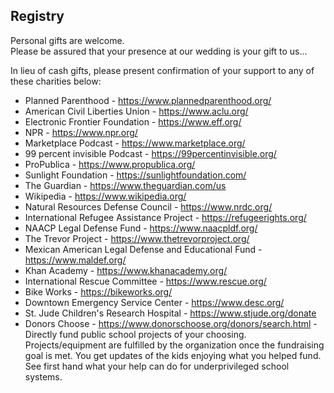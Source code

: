 ## Registry

Personal gifts are welcome.  
Please be assured that  your presence at our wedding is your gift to us... 

In lieu of cash gifts, please present confirmation of your support to any of these charities below:
* Planned Parenthood - <https://www.plannedparenthood.org/>
* American Civil Liberties Union - <https://www.aclu.org/>
* Electronic Frontier Foundation - <https://www.eff.org/>
* NPR - <https://www.npr.org/>
* Marketplace Podcast - <https://www.marketplace.org/>
* 99 percent invisible Podcast - <https://99percentinvisible.org/>
* ProPublica - <https://www.propublica.org/>
* Sunlight Foundation - <https://sunlightfoundation.com/>
* The Guardian - <https://www.theguardian.com/us>
* Wikipedia - <https://www.wikipedia.org/>
* Natural Resources Defense Council - <https://www.nrdc.org/>
* International Refugee Assistance Project - <https://refugeerights.org/>
* NAACP Legal Defense Fund - <https://www.naacpldf.org/>
* The Trevor Project - <https://www.thetrevorproject.org/>
* Mexican American Legal Defense and Educational Fund - <https://www.maldef.org/>
* Khan Academy - <https://www.khanacademy.org/>
* International Rescue Committee - <https://www.rescue.org/>
* Bike Works - <https://bikeworks.org/>
* Downtown Emergency Service Center - <https://www.desc.org/>
* St. Jude Children's Research Hospital - <https://www.stjude.org/donate>
* Donors Choose - <https://www.donorschoose.org/donors/search.html> - Directly fund public school projects of your choosing.  Projects/equipment are fulfilled by the organization once the fundraising goal is met.  You get updates of the kids enjoying what you helped fund.  See first hand what your help can do for underprivileged school systems.

